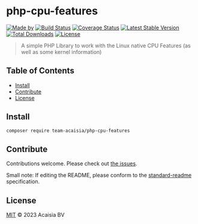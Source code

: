 # php-cpu-features

[![Made by](https://img.shields.io/badge/made%20by-Team%20Acaisia-blue.svg?style=flat-square)](https://acaisia.com)
[![Build Status](https://github.com/team-acaisia/php-cpu-features/actions/workflows/ci.yml/badge.svg)](https://github.com/team-acaisia/php-cpu-features/actions/workflows/ci.yml)
[![Coverage Status](https://codecov.io/gh/team-acaisia/php-cpu-features/branch/master/graph/badge.svg?token=T7TFG1L07L)](https://codecov.io/gh/team-acaisia/php-cpu-features)
[![Latest Stable Version](https://poser.pugx.org/team-acaisia/php-cpu-features/v/stable)](https://packagist.org/packages/team-acaisia/php-cpu-features)
[![Total Downloads](https://poser.pugx.org/team-acaisia/php-cpu-features/downloads)](https://packagist.org/packages/team-acaisia/php-cpu-features)
[![License](https://img.shields.io/badge/license-MIT-blue.svg)](http://opensource.org/licenses/MIT)

> A simple PHP Library to work with the Linux native CPU Features (as well as some kernel information)

## Table of Contents

- [Install](#install)
- [Contribute](#contribute)
- [License](#license)

## Install

```sh
composer require team-acaisia/php-cpu-features
```

## Contribute

Contributions welcome. Please check out [the issues](https://github.com/team-acaisia/php-cpu-features/issues).

Small note: If editing the README, please conform to the [standard-readme](https://github.com/RichardLitt/standard-readme) specification.

## License

[MIT](LICENSE) © 2023 Acaisia BV
